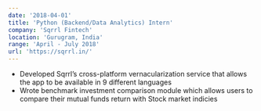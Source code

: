 ```yaml
---
date: '2018-04-01'
title: 'Python (Backend/Data Analytics) Intern'
company: 'Sqrrl Fintech'
location: 'Gurugram, India'
range: 'April - July 2018'
url: 'https://sqrrl.in/'
---
```


- Developed Sqrrl’s cross-platform vernacularization service that allows the app to be available in 9 different languages
- Wrote benchmark investment comparison module which allows users to compare their mutual funds return with Stock market indicies
